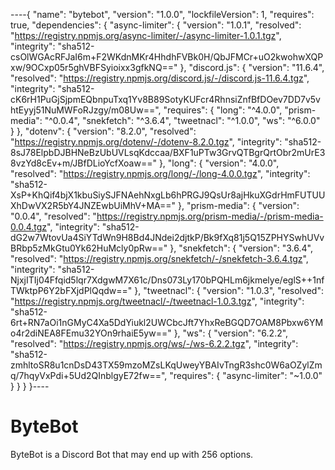 ----{
  "name": "bytebot",
  "version": "1.0.0",
  "lockfileVersion": 1,
  "requires": true,
  "dependencies": {
    "async-limiter": {
      "version": "1.0.1",
      "resolved": "https://registry.npmjs.org/async-limiter/-/async-limiter-1.0.1.tgz",
      "integrity": "sha512-csOlWGAcRFJaI6m+F2WKdnMKr4HhdhFVBk0H/QbJFMCr+uO2kwohwXQPxw/9OCxp05r5ghVBFSyioixx3gfkNQ=="
    },
    "discord.js": {
      "version": "11.6.4",
      "resolved": "https://registry.npmjs.org/discord.js/-/discord.js-11.6.4.tgz",
      "integrity": "sha512-cK6rH1PuGjSjpmEQbnpuTxq1Yv8B89SotyKUFcr4RhnsiZnfBfDOev7DD7v5vhtEyyj51NuMWFoRJzgy/m08Uw==",
      "requires": {
        "long": "^4.0.0",
        "prism-media": "^0.0.4",
        "snekfetch": "^3.6.4",
        "tweetnacl": "^1.0.0",
        "ws": "^6.0.0"
      }
    },
    "dotenv": {
      "version": "8.2.0",
      "resolved": "https://registry.npmjs.org/dotenv/-/dotenv-8.2.0.tgz",
      "integrity": "sha512-8sJ78ElpbDJBHNeBzUbUVLsqKdccaa/BXF1uPTw3GrvQTBgrQrtObr2mUrE38vzYd8cEv+m/JBfDLioYcfXoaw=="
    },
    "long": {
      "version": "4.0.0",
      "resolved": "https://registry.npmjs.org/long/-/long-4.0.0.tgz",
      "integrity": "sha512-XsP+KhQif4bjX1kbuSiySJFNAehNxgLb6hPRGJ9QsUr8ajHkuXGdrHmFUTUUXhDwVX2R5bY4JNZEwbUiMhV+MA=="
    },
    "prism-media": {
      "version": "0.0.4",
      "resolved": "https://registry.npmjs.org/prism-media/-/prism-media-0.0.4.tgz",
      "integrity": "sha512-dG2w7WtovUa4SiYTdWn9H8Bd4JNdei2djtkP/Bk9fXq81j5Q15ZPHYSwhUVvBRbp5zMkGtu0Yk62HuMcly0pRw=="
    },
    "snekfetch": {
      "version": "3.6.4",
      "resolved": "https://registry.npmjs.org/snekfetch/-/snekfetch-3.6.4.tgz",
      "integrity": "sha512-NjxjITIj04Ffqid5lqr7XdgwM7X61c/Dns073Ly170bPQHLm6jkmelye/eglS++1nfTWktpP6Y2bFXjdPlQqdw=="
    },
    "tweetnacl": {
      "version": "1.0.3",
      "resolved": "https://registry.npmjs.org/tweetnacl/-/tweetnacl-1.0.3.tgz",
      "integrity": "sha512-6rt+RN7aOi1nGMyC4Xa5DdYiukl2UWCbcJft7YhxReBGQD7OAM8Pbxw6YMo4r2diNEA8FEmu32YOn9rhaiE5yw=="
    },
    "ws": {
      "version": "6.2.2",
      "resolved": "https://registry.npmjs.org/ws/-/ws-6.2.2.tgz",
      "integrity": "sha512-zmhltoSR8u1cnDsD43TX59mzoMZsLKqUweyYBAIvTngR3shc0W6aOZylZmq/7hqyVxPdi+5Ud2QInblgyE72fw==",
      "requires": {
        "async-limiter": "~1.0.0"
      }
    }
  }
}----
# ByteBot
ByteBot is a Discord Bot that may end up with 256 options.
